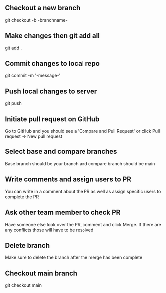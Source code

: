 ## Checkout a new branch
git checkout -b -branchname-

## Make changes then git add all
git add .

## Commit changes to local repo
git commit -m '-message-'

## Push local changes to server
git push

## Initiate pull request on GitHub
Go to GitHub and you should see a 'Compare and Pull Request' or click Pull request -> New pull request

## Select base and compare branches
Base branch should be your branch and compare branch should be main

## Write comments and assign users to PR
You can write in a comment about the PR as well as assign specific users to complete the PR

## Ask other team member to check PR
Have someone else look over the PR, comment and click Merge. If there are any conflicts those will have to be resolved

## Delete branch
Make sure to delete the branch after the merge has been complete

## Checkout main branch
git checkout main